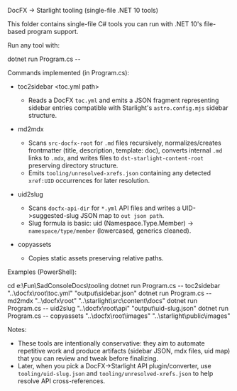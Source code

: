 DocFX → Starlight tooling (single-file .NET 10 tools)

This folder contains single-file C# tools you can run with .NET 10's file-based program support.

Run any tool with:

  dotnet run Program.cs -- <command> <args>

Commands implemented (in Program.cs):

- toc2sidebar <toc.yml path> <out json path>
  - Reads a DocFX `toc.yml` and emits a JSON fragment representing sidebar entries compatible with Starlight's `astro.config.mjs` sidebar structure.

- md2mdx <src-docfx-root> <dst-starlight-content-root>
  - Scans `src-docfx-root` for `.md` files recursively, normalizes/creates frontmatter (title, description, template: doc), converts internal `.md` links to `.mdx`, and writes files to `dst-starlight-content-root` preserving directory structure.
  - Emits `tooling/unresolved-xrefs.json` containing any detected `xref:UID` occurrences for later resolution.

- uid2slug <docfx-api-dir> <out json path>
  - Scans `docfx-api-dir` for `*.yml` API files and writes a UID->suggested-slug JSON map to `out json path`.
  - Slug formula is basic: uid (Namespace.Type.Member) -> `namespace/type/member` (lowercased, generics cleaned).

- copyassets <docfx-images-dir> <starlight-public-images-dir>
  - Copies static assets preserving relative paths.

Examples (PowerShell):

  cd e:\Fun\SadConsoleDocs\tooling
  dotnet run Program.cs -- toc2sidebar "..\docfx\root\toc.yml" "output\sidebar.json"
  dotnet run Program.cs -- md2mdx "..\docfx\root" "..\starlight\src\content\docs"
  dotnet run Program.cs -- uid2slug "..\docfx\root\api" "output\uid-slug.json"
  dotnet run Program.cs -- copyassets "..\docfx\root\images" "..\starlight\public\images"

Notes:
- These tools are intentionally conservative: they aim to automate repetitive work and produce artifacts (sidebar JSON, mdx files, uid map) that you can review and tweak before finalizing.
- Later, when you pick a DocFX->Starlight API plugin/converter, use `tooling/uid-slug.json` and `tooling/unresolved-xrefs.json` to help resolve API cross-references.
